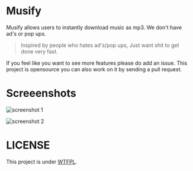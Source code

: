 # Musify 

Musify allows users to instantly download music as mp3. We don't have ad's or pop ups. 

> Inspired by people who hates ad's/pop ups, Just want shit to get done very fast.

If you feel like you want to see more features please do add an issue.
This project is opensource you can also work on it by sending a pull request.

# Screeenshots

![screenshot 1](https://github.com/aswanthkoleri/Musify/blob/master/Screenshot%20from%202017-04-05%2008-12-04.png?raw=true)

![screenshot 2](https://github.com/aswanthkoleri/Musify/blob/master/Screenshot%20from%202017-04-05%2008-12-20.png?raw=true)
# LICENSE

This project is under [WTFPL](http://www.wtfpl.net/).
